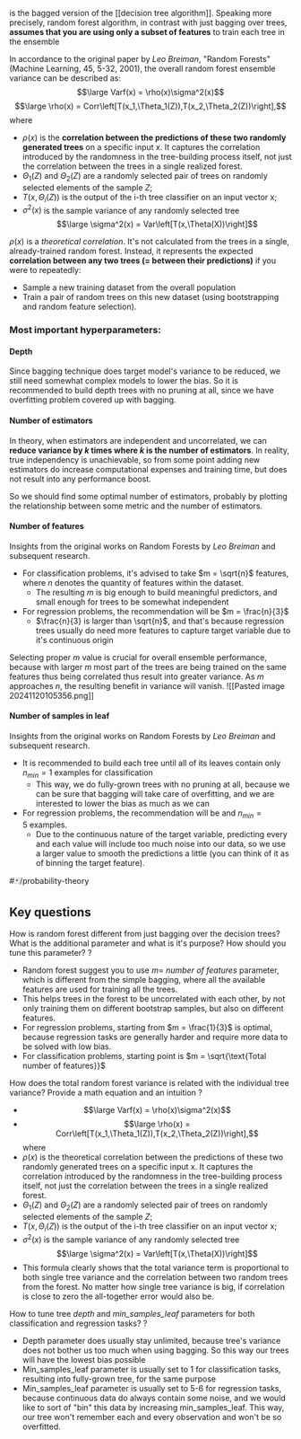 is the bagged version of the [[decision tree algorithm]]. Speaking more precisely, random forest algorithm, in contrast with just bagging over trees, **assumes that you are using only a subset of features** to train each tree in the ensemble

In accordance to the original paper by *Leo Breiman*, "Random Forests" (Machine Learning, 45, 5-32, 2001), the overall random forest ensemble variance can be described as:
$$\large Varf(x) = \rho(x)\sigma^2(x)$$
$$\large \rho(x) = Corr\left[T(x_1,\Theta_1(Z)),T(x_2,\Theta_2(Z))\right],$$
where
- $ρ(x)$ is the **correlation between the predictions of these two randomly generated trees** on a specific input x. It captures the correlation introduced by the randomness in the tree-building process itself, not just the correlation between the trees in a single realized forest.
- $\Theta_{1}(Z)$ and $\Theta_{2}(Z)$ are a randomly selected pair of trees on randomly selected elements of the sample $Z$;
- $T(x,\Theta_{i}(Z))$ is the output of the i-th tree classifier on an input vector x;
- $\sigma^{2}(x)$ is the sample variance of any randomly selected tree $$\large \sigma^2(x) = Var\left[T(x,\Theta(X))\right]$$

$ρ(x)$ is a *theoretical correlation*. It's not calculated from the trees in a single, already-trained random forest. Instead, it represents the expected **correlation between any two trees (= between their predictions)** if you were to repeatedly:
- Sample a new training dataset from the overall population
- Train a pair of random trees on this new dataset (using bootstrapping and random feature selection).





### Most important hyperparameters:
#### Depth
Since bagging technique does target model's variance to be reduced, we still need somewhat complex models to lower the bias. So it is recommended to build depth trees with no pruning at all, since we have overfitting problem covered up with bagging.  

#### Number of estimators
In theory, when estimators are independent and uncorrelated, we can **reduce variance by $k$ times where $k$ is the number of estimators**. In reality, true independency is unachievable, so from some point adding new estimators do increase computational expenses and training time, but does not result into any performance boost. 

So we should find some optimal number of estimators, probably by plotting the relationship between some metric and the number of estimators.

#### Number of features
Insights from the original works on Random Forests by *Leo Breiman* and subsequent research. 

- For classification problems, it's advised to take $m = \sqrt{n}$ features, where $n$ denotes the quantity of features within the dataset.
	- The resulting $m$ is big enough to build meaningful predictors, and small enough for trees to be somewhat independent
- For regression problems, the recommendation will be $m = \frac{n}{3}$
	- $\frac{n}{3} is larger than \sqrt{n}$, and that's because regression trees usually do need more features to capture target variable due to it's continuous origin

Selecting proper $m$ value is crucial for overall ensemble performance, because with larger $m$ most part of the trees are being trained on the same features thus being correlated thus result into greater variance. As $m$ approaches $n$, the resulting benefit in variance will vanish.
![[Pasted image 20241120105356.png]]

#### Number of samples in leaf
Insights from the original works on Random Forests by *Leo Breiman* and subsequent research. 

- It is recommended to build each tree until all of its leaves contain only $n_{min}=1$ examples for classification
	- This way, we do fully-grown trees with no pruning at all, because we can be sure that bagging will take care of overfitting, and we are interested to lower the bias as much as we can
- For regression problems, the recommendation will be and $n_{min}=5$ examples.
	- Due to the continuous nature of the target variable, predicting every and each value will include too much noise into our data, so we use a larger value to smooth the predictions a little (you can think of it as of binning the target feature).

#🃏/probability-theory 
## Key questions

How is random forest different from just bagging over the decision trees? What is the additional parameter and what is it's purpose? How should you tune this parameter?
?
- Random forest suggest you to use $m =$ *number of features* parameter, which is different from the simple bagging, where all the available features are used for training all the trees.
- This helps trees in the forest to be uncorrelated with each other, by not only training them on different bootstrap samples, but also on different features.
- For regression problems, starting from $m = \frac{1}{3}$ is optimal, because regression tasks are generally harder and require more data to be solved with low bias.
- For classification problems, starting point is $m = \sqrt{\text{Total number of features}}$
<!--SR:!2025-02-13,54,310-->

How does the total random forest variance is related with the individual tree variance? Provide a math equation and an intuition
?
- $$\large Varf(x) = \rho(x)\sigma^2(x)$$
- $$\large \rho(x) = Corr\left[T(x_1,\Theta_1(Z)),T(x_2,\Theta_2(Z))\right],$$
where
- $ρ(x)$ is the theoretical correlation between the predictions of these two randomly generated trees on a specific input x. It captures the correlation introduced by the randomness in the tree-building process itself, not just the correlation between the trees in a single realized forest.
- $\Theta_{1}(Z)$ and $\Theta_{2}(Z)$ are a randomly selected pair of trees on randomly selected elements of the sample $Z$;
- $T(x,\Theta_{i}(Z))$ is the output of the i-th tree classifier on an input vector x;
- $\sigma^{2}(x)$ is the sample variance of any randomly selected tree $$\large \sigma^2(x) = Var\left[T(x,\Theta(X))\right]$$
- This formula clearly shows that the total variance term is proportional to both single tree variance and the correlation between two random trees from the forest. No matter how single tree variance is big, if correlation is close to zero the all-together error would also be.
<!--SR:!2025-02-05,18,257-->

How to tune tree *depth* and *min_samples_leaf* parameters for both classification and regression tasks?
?
- Depth parameter does usually stay unlimited, because tree's variance does not bother us too much when using bagging. So this way our trees will have the lowest bias possible
- Min_samples_leaf parameter is usually set to 1 for classification tasks, resulting into fully-grown tree, for the same purpose
- Min_samples_leaf parameter is usually set to 5-6 for regression tasks, because continuous data do always contain some noise, and we would like to sort of "bin" this data by increasing min_samples_leaf. This way, our tree won't remember each and every observation and won't be so overfitted.
<!--SR:!2025-02-26,67,310-->

